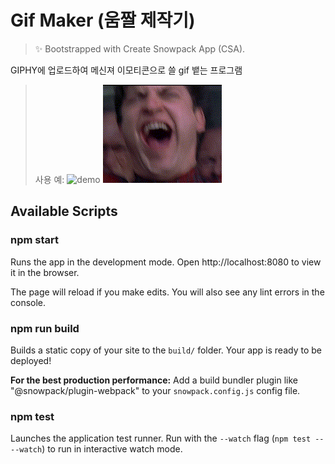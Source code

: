 # Gif Maker (움짤 제작기)

> ✨ Bootstrapped with Create Snowpack App (CSA).

GIPHY에 업로드하여 메신져 이모티콘으로 쓸 gif 뱉는 프로그램
>사용 예:
![demo](https://github.com/BoyleSeo/gifmaker/blob/master/readme/demo.gif)
![output](https://github.com/BoyleSeo/gifmaker/blob/master/readme/output.gif)

## Available Scripts

### npm start

Runs the app in the development mode.
Open http://localhost:8080 to view it in the browser.

The page will reload if you make edits.
You will also see any lint errors in the console.

### npm run build

Builds a static copy of your site to the `build/` folder.
Your app is ready to be deployed!

**For the best production performance:** Add a build bundler plugin like "@snowpack/plugin-webpack" to your `snowpack.config.js` config file.

### npm test

Launches the application test runner.
Run with the `--watch` flag (`npm test -- --watch`) to run in interactive watch mode.
